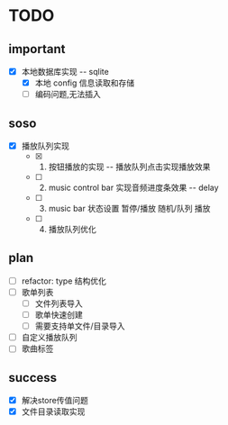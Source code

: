 # TODO

## important

-   [x] 本地数据库实现 -- sqlite
    -   [x] 本地 config 信息读取和存储
    -   [ ] 编码问题,无法插入

## soso

-   [x] 播放队列实现
    -   [x] 1. 按钮播放的实现 -- 播放队列点击实现播放效果
    -   [ ] 2. music control bar 实现音频进度条效果 -- delay
    -   [ ] 3. music bar 状态设置 暂停/播放 随机/队列 播放
    -   [ ] 4. 播放队列优化

## plan
-   [ ] refactor: type 结构优化
-   [ ] 歌单列表
    -   [ ] 文件列表导入
    -   [ ] 歌单快速创建
    -   [ ] 需要支持单文件/目录导入
-   [ ] 自定义播放队列
-   [ ] 歌曲标签

## success

-   [x] 解决store传值问题
-   [x] 文件目录读取实现
